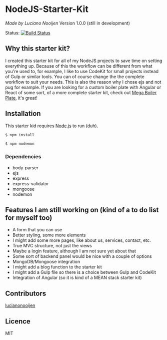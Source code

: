 # NodeJS-Starter-Kit
_Made by Luciano Nooijen_
Version 1.0.0 (still in development)

Status: [![Build Status](https://travis-ci.org/lucianonooijen/NodeJS-Starter-Kit.svg?branch=master)](https://travis-ci.org/lucianonooijen/NodeJS-Starter-Kit)

## Why this starter kit?
I created this starter kit for all of my NodeJS projects to save time on setting everything up. Because of this the workflow can be different from what you're used to, for example, I like to use CodeKit for small projects instead of Gulp or similar tools. You can of course change the the complete workflow to suit your needs. This is also the reason why I chose ejs and not pug for example. If you are looking for a custom boiler plate with Angular or React of some sort, of a more complete starter kit, check out [Mega Boiler Plate](http://megaboilerplate.com/), it's great!

## Installation
This starter kid requires [Node.js](https://nodejs.org/) to run (duh).
```sh
$ npm install
```
```sh
$ npm nodemon
```

### Dependencies
* body-parser
* ejs
* express
* express-validator
* mongoose
* nodemon

## Features I am still working on (kind of a to do list for myself too)
* A form that you can use
* Better styling, some more elements
* I might add some more pages, like about us, services, contact, etc.
* True MVC structure, not just the views
* Maybe a login feature, although I am not sure yet about that
* Some sort of backend panel would be nice with a couple of options
* MongoDB/Mongoose integration
* I might add a blog function to the starter kit
* I might add a Gulp file so there is a choice between Gulp and CodeKit
* Integration of Angular (so it is kind of a MEAN stack starter kit)

## Contributors
[lucianonooijen](https://github.com/lucianonooijen/)

## Licence
MIT

